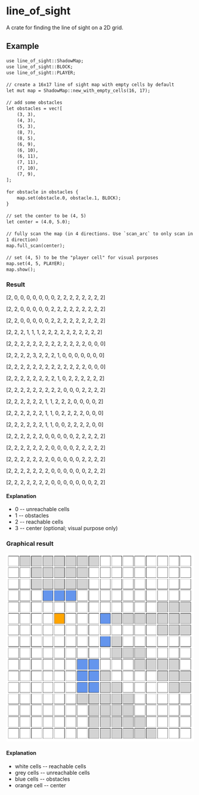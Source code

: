 # line_of_sight

A crate for finding the line of sight on a 2D grid.

## Example

    use line_of_sight::ShadowMap;
    use line_of_sight::BLOCK;
    use line_of_sight::PLAYER;

    // create a 16x17 line of sight map with empty cells by default
    let mut map = ShadowMap::new_with_empty_cells(16, 17);

    // add some obstacles
    let obstacles = vec![
        (3, 3),
        (4, 3),
        (5, 3),
        (8, 7),
        (8, 5),
        (6, 9),
        (6, 10),
        (6, 11),
        (7, 11),
        (7, 10),
        (7, 9),
    ];

    for obstacle in obstacles {
        map.set(obstacle.0, obstacle.1, BLOCK);
    }

    // set the center to be (4, 5)
    let center = (4.0, 5.0);
    
    // fully scan the map (in 4 directions. Use `scan_arc` to only scan in 1 direction)
    map.full_scan(center);

    // set (4, 5) to be the "player cell" for visual purposes
    map.set(4, 5, PLAYER);
    map.show();
    
### Result
[2, 0, 0, 0, 0, 0, 0, 0, 2, 2, 2, 2, 2, 2, 2, 2]

[2, 2, 0, 0, 0, 0, 0, 2, 2, 2, 2, 2, 2, 2, 2, 2]

[2, 2, 0, 0, 0, 0, 0, 2, 2, 2, 2, 2, 2, 2, 2, 2]

[2, 2, 2, 1, 1, 1, 2, 2, 2, 2, 2, 2, 2, 2, 2, 2]

[2, 2, 2, 2, 2, 2, 2, 2, 2, 2, 2, 2, 2, 0, 0, 0]

[2, 2, 2, 2, 3, 2, 2, 2, 1, 0, 0, 0, 0, 0, 0, 0]

[2, 2, 2, 2, 2, 2, 2, 2, 2, 2, 2, 2, 2, 0, 0, 0]

[2, 2, 2, 2, 2, 2, 2, 2, 1, 0, 2, 2, 2, 2, 2, 2]

[2, 2, 2, 2, 2, 2, 2, 2, 2, 0, 0, 0, 2, 2, 2, 2]

[2, 2, 2, 2, 2, 2, 1, 1, 2, 2, 2, 0, 0, 0, 0, 2]

[2, 2, 2, 2, 2, 2, 1, 1, 0, 2, 2, 2, 2, 0, 0, 0]

[2, 2, 2, 2, 2, 2, 1, 1, 0, 0, 2, 2, 2, 2, 0, 0]

[2, 2, 2, 2, 2, 2, 0, 0, 0, 0, 0, 2, 2, 2, 2, 2]

[2, 2, 2, 2, 2, 2, 2, 0, 0, 0, 0, 2, 2, 2, 2, 2]

[2, 2, 2, 2, 2, 2, 2, 0, 0, 0, 0, 0, 2, 2, 2, 2]

[2, 2, 2, 2, 2, 2, 2, 0, 0, 0, 0, 0, 0, 2, 2, 2]

[2, 2, 2, 2, 2, 2, 2, 0, 0, 0, 0, 0, 0, 0, 2, 2]

#### Explanation
* 0 -- unreachable cells
* 1 -- obstacles
* 2 -- reachable cells
* 3 -- center (optional; visual purpose only)

### Graphical result
![Line of sight](https://github.com/dydokamil/rust_line_of_sight/blob/master/img/line-of-sight2.png?raw=true)

#### Explanation
* white cells -- reachable cells
* grey cells -- unreachable cells
* blue cells -- obstacles
* orange cell -- center
